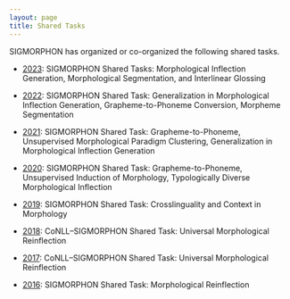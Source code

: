 ```yaml
---
layout: page
title: Shared Tasks
---
```


SIGMORPHON has organized or co-organized the following shared tasks.

- [2023](2023): SIGMORPHON Shared Tasks: Morphological Inflection Generation, Morphological Segmentation, and Interlinear Glossing

- [2022](2022): SIGMORPHON Shared Task: Generalization in Morphological Inflection Generation, Grapheme-to-Phoneme Conversion, Morpheme Segmentation
- [2021](2021): SIGMORPHON Shared Task: Grapheme-to-Phoneme, Unsupervised Morphological Paradigm Clustering, Generalization in Morphological Inflection Generation
- [2020](2020): SIGMORPHON Shared Task: Grapheme-to-Phoneme, Unsupervised Induction of Morphology, Typologically Diverse Morphological Inflection
- [2019](2019): SIGMORPHON Shared Task: Crosslinguality and Context in Morphology
- [2018](2018): CoNLL–SIGMORPHON Shared Task: Universal Morphological Reinflection
- [2017](2017): CoNLL–SIGMORPHON Shared Task: Universal Morphological Reinflection
- [2016](2016): SIGMORPHON Shared Task: Morphological Reinflection

